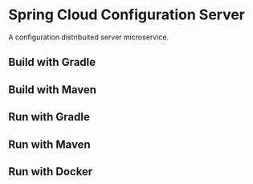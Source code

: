 # Spring Cloud Configuration Server

A configuration distribuited server microservice.

## Build with Gradle

## Build with Maven

## Run with Gradle

## Run with Maven

## Run with Docker

